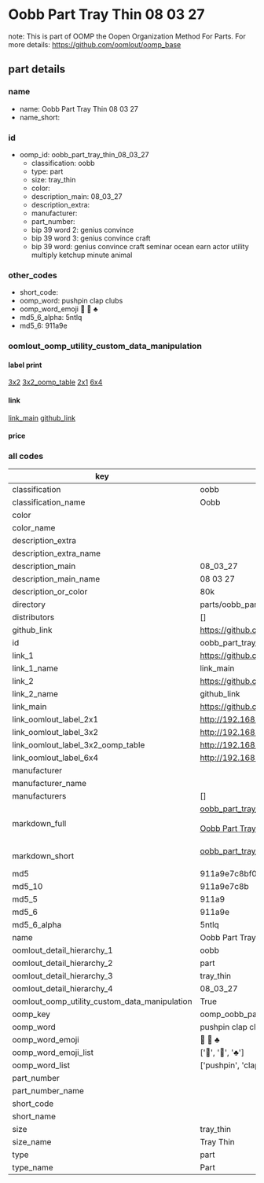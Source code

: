 # Oobb Part Tray Thin 08 03 27  

note: This is part of OOMP the Oopen Organization Method For Parts. For more details: https://github.com/oomlout/oomp_base

##  part details





### name
* name: Oobb Part Tray Thin 08 03 27
* name_short: 
### id
* oomp_id: oobb_part_tray_thin_08_03_27
  * classification: oobb
  * type: part
  * size: tray_thin
  * color: 
  * description_main: 08_03_27
  * description_extra: 
  * manufacturer: 
  * part_number: 
  * bip 39 word 2: genius convince
  * bip 39 word 3: genius convince craft
  * bip 39 word: genius convince craft seminar ocean earn actor utility multiply ketchup minute animal

### other_codes
* short_code: 
* oomp_word: pushpin clap clubs
* oomp_word_emoji :pushpin: :clap: :clubs:
* md5_6_alpha: 5ntlq
* md5_6: 911a9e






### oomlout_oomp_utility_custom_data_manipulation
#### label print
[3x2](http://192.168.1.245:1112/?label=oomp%205ntlq)
[3x2_oomp_table](http://192.168.1.107:1112/?label=oomp%205ntlq)
[2x1](http://192.168.1.242:1112/?label=oomp%205ntlq)
[6x4](http://192.168.1.55:1112/?label=oomp%205ntlq)    

#### link

[link_main](https://github.com/oomlout/oomlout_oomp_current_version_messy/tree/main/parts/oobb_part_tray_thin_08_03_27) [github_link](https://github.com/oomlout/oomlout_oomp_part_src/tree/main/parts/oobb_part_tray_thin_08_03_27)                             

#### price







### all codes 
| key | value |  
| --- | --- |  
| classification | oobb |  
| classification_name | Oobb |  
| color |  |  
| color_name |  |  
| description_extra |  |  
| description_extra_name |  |  
| description_main | 08_03_27 |  
| description_main_name | 08 03 27 |  
| description_or_color | 80k |  
| directory | parts/oobb_part_tray_thin_08_03_27 |  
| distributors | [] |  
| github_link | https://github.com/oomlout/oomlout_oomp_part_src/tree/main/parts/oobb_part_tray_thin_08_03_27 |  
| id | oobb_part_tray_thin_08_03_27 |  
| link_1 | https://github.com/oomlout/oomlout_oomp_current_version_messy/tree/main/parts/oobb_part_tray_thin_08_03_27 |  
| link_1_name | link_main |  
| link_2 | https://github.com/oomlout/oomlout_oomp_part_src/tree/main/parts/oobb_part_tray_thin_08_03_27 |  
| link_2_name | github_link |  
| link_main | https://github.com/oomlout/oomlout_oomp_current_version_messy/tree/main/parts/oobb_part_tray_thin_08_03_27 |  
| link_oomlout_label_2x1 | http://192.168.1.242:1112/?label=oomp%205ntlq |  
| link_oomlout_label_3x2 | http://192.168.1.245:1112/?label=oomp%205ntlq |  
| link_oomlout_label_3x2_oomp_table | http://192.168.1.107:1112/?label=oomp%205ntlq |  
| link_oomlout_label_6x4 | http://192.168.1.55:1112/?label=oomp%205ntlq |  
| manufacturer |  |  
| manufacturer_name |  |  
| manufacturers | [] |  
| markdown_full | [oobb_part_tray_thin_08_03_27](https://github.com/oomlout/oomlout_oomp_current_version_messy/tree/main/parts/oobb_part_tray_thin_08_03_27)<br>[](https://github.com/oomlout/oomlout_oomp_current_version_messy/tree/main/parts/oobb_part_tray_thin_08_03_27)<br>[Oobb Part Tray Thin 08 03 27](https://github.com/oomlout/oomlout_oomp_current_version_messy/tree/main/parts/oobb_part_tray_thin_08_03_27)<br><br> |  
| markdown_short | [oobb_part_tray_thin_08_03_27](https://github.com/oomlout/oomlout_oomp_current_version_messy/tree/main/parts/oobb_part_tray_thin_08_03_27)<br><br> |  
| md5 | 911a9e7c8bf04055154c7c38640be307 |  
| md5_10 | 911a9e7c8b |  
| md5_5 | 911a9 |  
| md5_6 | 911a9e |  
| md5_6_alpha | 5ntlq |  
| name | Oobb Part Tray Thin 08 03 27 |  
| oomlout_detail_hierarchy_1 | oobb |  
| oomlout_detail_hierarchy_2 | part |  
| oomlout_detail_hierarchy_3 | tray_thin |  
| oomlout_detail_hierarchy_4 | 08_03_27 |  
| oomlout_oomp_utility_custom_data_manipulation | True |  
| oomp_key | oomp_oobb_part_tray_thin_08_03_27 |  
| oomp_word | pushpin clap clubs |  
| oomp_word_emoji | :pushpin: :clap: :clubs: |  
| oomp_word_emoji_list | [':pushpin:', ':clap:', ':clubs:'] |  
| oomp_word_list | ['pushpin', 'clap', 'clubs'] |  
| part_number |  |  
| part_number_name |  |  
| short_code |  |  
| short_name |  |  
| size | tray_thin |  
| size_name | Tray Thin |  
| type | part |  
| type_name | Part |  

